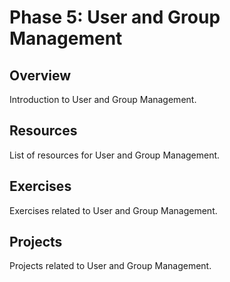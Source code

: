 # Phase 5: User and Group Management

## Overview

Introduction to User and Group Management.

## Resources

List of resources for User and Group Management.

## Exercises

Exercises related to User and Group Management.

## Projects

Projects related to User and Group Management.
